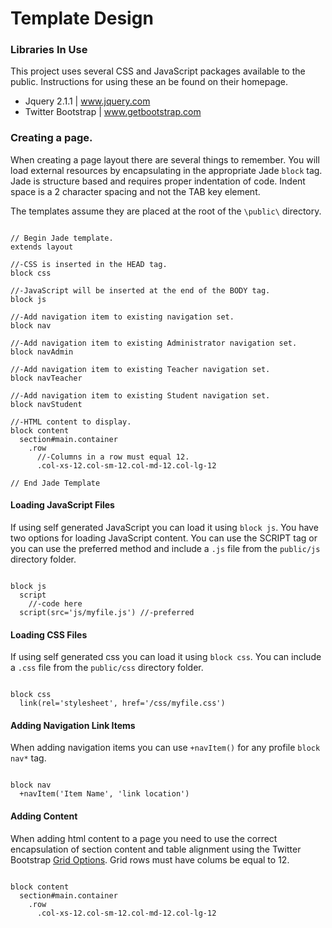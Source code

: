 # Template Design
### Libraries In Use
This project uses several CSS and JavaScript packages available to the public.  Instructions for using these an be found on their homepage.
* Jquery 2.1.1 | www.jquery.com
* Twitter Bootstrap | www.getbootstrap.com

### Creating a page.
When creating a page layout there are several things to remember.  You will load external resources by encapsulating in the appropriate Jade `block` tag.  Jade is structure based and requires proper indentation of code.  Indent space is a 2 character spacing and not the TAB key element.

The templates assume they are placed at the root of the `\public\` directory.
```jade

// Begin Jade template.
extends layout

//-CSS is inserted in the HEAD tag.
block css
  
//-JavaScript will be inserted at the end of the BODY tag.
block js
  
//-Add navigation item to existing navigation set.
block nav
  
//-Add navigation item to existing Administrator navigation set.
block navAdmin
  
//-Add navigation item to existing Teacher navigation set.
block navTeacher
  
//-Add navigation item to existing Student navigation set.
block navStudent
  
//-HTML content to display.
block content
  section#main.container
    .row
      //-Columns in a row must equal 12. 
      .col-xs-12.col-sm-12.col-md-12.col-lg-12

// End Jade Template
```

#### Loading JavaScript Files
If using self generated JavaScript you can load it using `block js`.  You have two options for loading JavaScript content.  You can use the SCRIPT tag or you can use the preferred method and include a `.js` file from the `public/js` directory folder.
```jade

block js
  script 
    //-code here
  script(src='js/myfile.js') //-preferred
```

#### Loading CSS Files
If using self generated css you can load it using `block css`.  You can include a `.css` file from the `public/css` directory folder.
```jade

block css
  link(rel='stylesheet', href='/css/myfile.css')
```

#### Adding Navigation Link Items
When adding navigation items you can use `+navItem()` for any profile `block nav*` tag.
```jade

block nav
  +navItem('Item Name', 'link location')
```

#### Adding Content
When adding html content to a page you need to use the correct encapsulation of section content and table alignment using the Twitter Bootstrap [Grid Options](http://getbootstrap.com/css/#grid-options).  Grid rows must have colums be equal to 12.
```jade

block content
  section#main.container
    .row
      .col-xs-12.col-sm-12.col-md-12.col-lg-12
```

